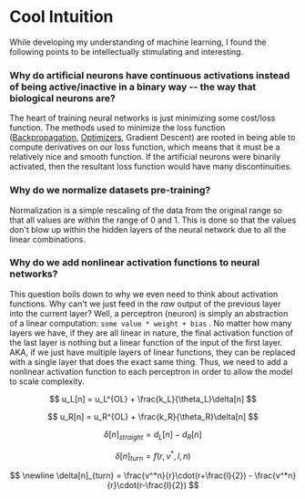 # Cool Intuition

While developing my understanding of machine learning, I found the following points to be intellectually stimulating and interesting. 

### Why do artificial neurons have continuous activations instead of being active/inactive in a binary way -- the way that biological neurons are?

The heart of training neural networks is just minimizing some cost/loss function. The methods used to minimize the loss function \([Backpropagation](neural-networks/backward-propagation.md), [Optimizers](neural-networks/optimizers.md), Gradient Descent\) are rooted in being able to  compute derivatives on our loss function, which means that it must be a relatively nice and smooth function. If the artificial neurons were binarily activated, then the resultant loss function would have many discontinuities.

### Why do we normalize datasets pre-training?

Normalization is a simple rescaling of the data from the original range so that all values are within the range of 0 and 1. This is done so that the values don't blow up within the hidden layers of the neural network due to all the linear combinations. 

### Why do we add nonlinear activation functions to neural networks?

This question boils down to why we even need to think about activation functions. Why can't we just feed in the _raw_ output of the previous layer into the current layer? Well, a perceptron \(neuron\) is simply an abstraction of a linear computation: `some value * weight + bias` . No matter how many layers we have, if they are all linear in nature, the final activation function of the last layer is nothing but a linear function of the input of the first layer. AKA, if we just have multiple layers of linear functions, they can be replaced with a single layer that does the exact same thing. Thus, we need to add a nonlinear activation function to each perceptron in order to allow the model to scale complexity.



$$
u_L[n] = u_L^{OL} + \frac{k_L}{\theta_L}\delta[n]
$$

$$
u_R[n] = u_R^{OL} + \frac{k_R}{\theta_R}\delta[n]
$$

$$
\delta[n]_{straight}= d_L[n] - d_R[n]
$$

$$
\delta[n]_{turn} = f(r, v^*, l, n)
$$

$$
\newline
\delta[n]_{turn} = \frac{v^*n}{r}\cdot(r+\frac{l}{2}) - \frac{v^*n}{r}\cdot(r-\frac{l}{2})
$$



